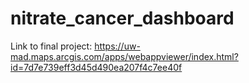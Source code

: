 # nitrate_cancer_dashboard

Link to final project:  https://uw-mad.maps.arcgis.com/apps/webappviewer/index.html?id=7d7e739eff3d45d490ea207f4c7ee40f
